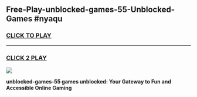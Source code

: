 
## Free-Play-unblocked-games-55-Unblocked-Games #nyaqu
<h3>
<a href="https://news.freeplayer.one?title=unblocked-games-55&ref=8M">CLICK TO PLAY</a></h3>
<hr>

<h3>
<a href="https://news.freeplayer.one?title=unblocked-games-55&ref=8M">CLICK 2 PLAY</a>
  
</h3>

<a href="https://news.freeplayer.one?title=unblocked-games-55&ref=8M"><img src="https://clearcache.store/games.png"></a>


**unblocked-games-55 games unblocked: Your Gateway to Fun and Accessible Online Gaming**
